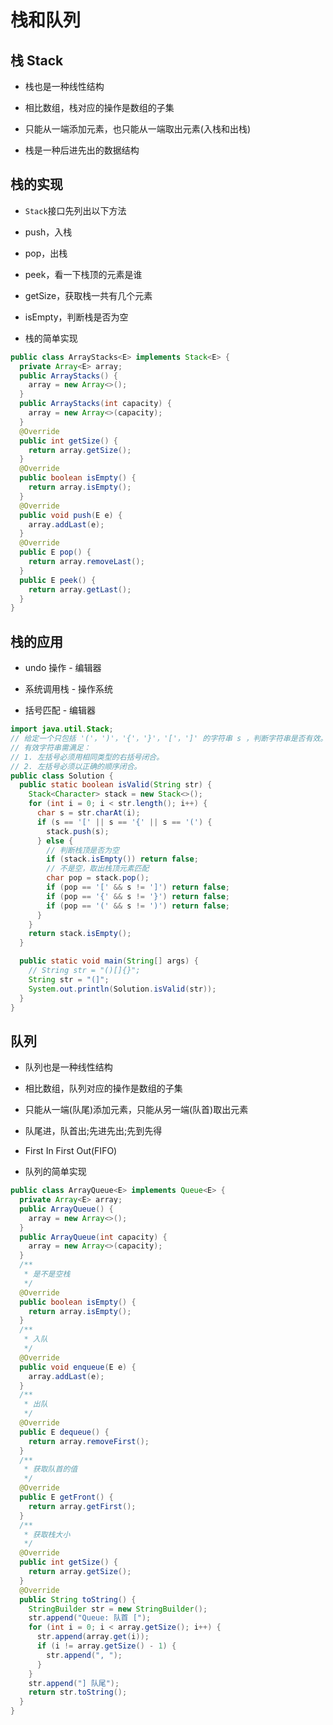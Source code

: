 # 栈和队列

## 栈 Stack

- 栈也是一种线性结构

- 相比数组，栈对应的操作是数组的子集

- 只能从一端添加元素，也只能从一端取出元素(入栈和出栈)

- 栈是一种后进先出的数据结构

## 栈的实现

- `Stack`接口先列出以下方法

- push，入栈

- pop，出栈

- peek，看一下栈顶的元素是谁

- getSize，获取栈一共有几个元素

- isEmpty，判断栈是否为空

- 栈的简单实现

```java
public class ArrayStacks<E> implements Stack<E> {
  private Array<E> array;
  public ArrayStacks() {
    array = new Array<>();
  }
  public ArrayStacks(int capacity) {
    array = new Array<>(capacity);
  }
  @Override
  public int getSize() {
    return array.getSize();
  }
  @Override
  public boolean isEmpty() {
    return array.isEmpty();
  }
  @Override
  public void push(E e) {
    array.addLast(e);
  }
  @Override
  public E pop() {
    return array.removeLast();
  }
  public E peek() {
    return array.getLast();
  }
}
```

## 栈的应用

- undo 操作 - 编辑器

- 系统调用栈 - 操作系统

- 括号匹配 - 编辑器

```java
import java.util.Stack;
// 给定一个只包括 '('，')'，'{'，'}'，'['，']' 的字符串 s ，判断字符串是否有效。
// 有效字符串需满足：
// 1. 左括号必须用相同类型的右括号闭合。
// 2. 左括号必须以正确的顺序闭合。
public class Solution {
  public static boolean isValid(String str) {
    Stack<Character> stack = new Stack<>();
    for (int i = 0; i < str.length(); i++) {
      char s = str.charAt(i);
      if (s == '[' || s == '{' || s == '(') {
        stack.push(s);
      } else {
        // 判断栈顶是否为空
        if (stack.isEmpty()) return false;
        // 不是空，取出栈顶元素匹配
        char pop = stack.pop();
        if (pop == '[' && s != ']') return false;
        if (pop == '{' && s != '}') return false;
        if (pop == '(' && s != ')') return false;
      }
    }
    return stack.isEmpty();
  }

  public static void main(String[] args) {
    // String str = "()[]{}";
    String str = "(]";
    System.out.println(Solution.isValid(str));
  }
}
```

## 队列

- 队列也是一种线性结构

- 相比数组，队列对应的操作是数组的子集

- 只能从一端(队尾)添加元素，只能从另一端(队首)取出元素

- 队尾进，队首出;先进先出;先到先得

- First In First Out(FIFO)

- 队列的简单实现

```java
public class ArrayQueue<E> implements Queue<E> {
  private Array<E> array;
  public ArrayQueue() {
    array = new Array<>();
  }
  public ArrayQueue(int capacity) {
    array = new Array<>(capacity);
  }
  /**
   * 是不是空栈
   */
  @Override
  public boolean isEmpty() {
    return array.isEmpty();
  }
  /**
   * 入队
   */
  @Override
  public void enqueue(E e) {
    array.addLast(e);
  }
  /**
   * 出队
   */
  @Override
  public E dequeue() {
    return array.removeFirst();
  }
  /**
   * 获取队首的值
   */
  @Override
  public E getFront() {
    return array.getFirst();
  }
  /**
   * 获取栈大小
   */
  @Override
  public int getSize() {
    return array.getSize();
  }
  @Override
  public String toString() {
    StringBuilder str = new StringBuilder();
    str.append("Queue: 队首 [");
    for (int i = 0; i < array.getSize(); i++) {
      str.append(array.get(i));
      if (i != array.getSize() - 1) {
        str.append(", ");
      }
    }
    str.append("] 队尾");
    return str.toString();
  }
}

```
